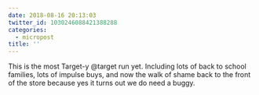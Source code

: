 ```yaml
---
date: 2018-08-16 20:13:03
twitter_id: 1030246088421388288
categories:
  - micropost
title: ''
---
```


This is the most Target-y @target run yet. Including lots of back to school families, lots of impulse buys, and now the walk of shame back to the front of the store because yes it turns out we do need a buggy.
